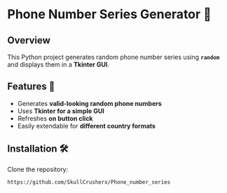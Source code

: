 # Phone Number Series Generator 📱

## Overview
This Python project generates random phone number series using **`random`** and displays them in a **Tkinter GUI**.

## Features 🚀
- Generates **valid-looking random phone numbers**
- Uses **Tkinter for a simple GUI**
- Refreshes **on button click**
- Easily extendable for **different country formats**

## Installation 🛠️
Clone the repository:
```bash
https://github.com/SkullCrusherx/Phone_number_series
